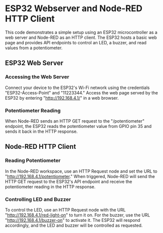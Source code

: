 # ESP32 Webserver and Node-RED HTTP Client

This code demonstrates a simple setup using an ESP32 microcontroller as a web server and Node-RED as an HTTP client. The ESP32 hosts a basic web page and provides API endpoints to control an LED, a buzzer, and read values from a potentiometer.

## ESP32 Web Server

### Accessing the Web Server

Connect your device to the ESP32's Wi-Fi network using the credentials "ESP32-Access-Point" and "11223344." Access the web page served by the ESP32 by entering "http://192.168.4.1/" in a web browser.

### Potentiometer Reading

When Node-RED sends an HTTP GET request to the "/potentiometer" endpoint, the ESP32 reads the potentiometer value from GPIO pin 35 and sends it back in the HTTP response.

## Node-RED HTTP Client

### Reading Potentiometer

In the Node-RED workspace, use an HTTP Request node and set the URL to "http://192.168.4.1/potentiometer." When triggered, Node-RED will send the HTTP GET request to the ESP32's API endpoint and receive the potentiometer reading in the HTTP response.

### Controlling LED and Buzzer

To control the LED, use an HTTP Request node with the URL "http://192.168.4.1/red-light-on" to turn it on. For the buzzer, use the URL "http://192.168.4.1/buzzer-on" to activate it. The ESP32 will respond accordingly, and the LED and buzzer will be controlled as requested.
